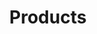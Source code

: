 ---
title : "Products"
layout: "product"
description: "Technologies is about advancement, and innovation is to come out with something original and unique, and MHR is combining this tow terms together, to make high quality and affordable helmet for all motorcycle riders."
image : "images/helmet/c1.png"


######### about ###############
about:
  enable : true
  title : "PRODUCT"
  content : "Line-up"
  image : "images/helmet/c1.png"
  name: 'Discover More'
  pre: '#'
  url: 'helmet'


########### Product ##########
product:
  enable : true
  section : "EXPLORE OUR HELMET LINE-UP"
  title: 'Helmets'
  vision_item:
  - title : "FULL FACE"
    section: 'Helmets'
    image : "images/helmet/c2.png"
    content : "A sturdy protection for your head, covers the entirehead and chin area to provide full protection, and the only moving part of the helmet is the visor."
    link : "https://shop.mhrracing.com/index.php?route=product/category&path=1&ff1=1"
    name: 'Learn More'
    
  - title : "flip up"
    section: 'Helmets'
    image : "images/helmet/c3.png"
    content : "Sits perfectly in the middle of Open Face and Full FaceHelmet. A well preferred helmet by the commuters who also loves occasional long weekend trips."
    link : "https://shop.mhrracing.com/index.php?route=product/category&path=1&ff1=2"
    name: 'Learn More'
    
  - title : "open face"
    section: 'Helmets'
    image : "images/helmet/c4.png"
    content : "Provides motorcyclist an enhanced airflow, a decent protection, comfort and have longer visor which adds weather protection when you need it."
    link : "https://shop.mhrracing.com/index.php?route=product/category&path=1&ff1=3"
    name: 'Learn More'


########### funfacts ##########
funfacts:
  enable : false
  title : "AERO DYNAMIC."
  content : "The aerodynamic design of our helmets helps in dealing with turbulence which minimize noises on the road. And with multiple intake and exhaust channels to provide airflow to reduce the drag pressure for a comfortable trip."
  image : "images/hero-image/7.png"
    
########### Career ############
career:
  enable : false
  title : "DURABLE."
  content : "Any good helmet should be able to withstand wear, pressure and damage. MHR's helmet will protect you from the environment you’re riding in, whether it be inclement weather or debris and bugs hitting your visor."
  image : "images/technical/4.png"

---